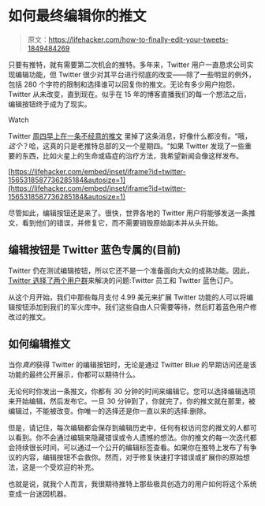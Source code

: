 # 如何最终编辑你的推文

> 原文：<https://lifehacker.com/how-to-finally-edit-your-tweets-1849484269>

只要有推特，就有需要第二次机会的推特。多年来，Twitter 用户一直恳求公司实现编辑功能，但 Twitter 很少对其平台进行彻底的改变——除了一些明显的例外，包括 280 个字符的限制和选择谁可以回复你的推文。无论有多少用户抱怨，Twitter 从未改变，直到现在。似乎在 15 年的博客直播我们的每一个想法之后，编辑按钮终于成为了现实。

Watch

Twitter [周四早上在一条不经意的推文](https://twitter.com/Twitter/status/1565318587736285184?ref_src=twsrc%5Etfw%7Ctwcamp%5Etweetembed%7Ctwterm%5E1565318587736285184%7Ctwgr%5E2376c6985f552b05ac3d8879279a850f34a26988%7Ctwcon%5Es1_c10&ref_url=https%3A%2F%2Fkinja.com%2Fembed%2Finset%2Fiframe%3Fautosize%3D1id%3Dtwitter-1565318587736285184) 里掉了这条消息，好像什么都没有。“哦，*这个*？哈，这真的只是老推特总部的又一个星期四。“如果 Twitter 发现了一些重要的东西，比如火星上的生命或癌症的治疗方法，我希望新闻会像这样发布。

 [https://lifehacker.com/embed/inset/iframe?id=twitter-1565318587736285184&autosize=1](https://lifehacker.com/embed/inset/iframe?id=twitter-1565318587736285184&autosize=1) 

尽管如此，编辑按钮还是来了。很快，世界各地的 Twitter 用户将能够发送一条推文，看到他们的错误，并修复它，而不需要销毁原始副本并从头开始。

## 编辑按钮是 Twitter 蓝色专属的(目前)

Twitter 仍在测试编辑按钮，所以它还不是一个准备面向大众的成熟功能。因此， [Twitter 选择了两个用户群](https://www.nytimes.com/2022/09/01/technology/twitter-edit-button.html?smid=tw-nytimes&smtyp=cur)来解决的问题:Twitter 员工和 Twitter 蓝色订户。

从这个月开始，我们中那些每月支付 4.99 美元来扩展 Twitter 功能的人可以将编辑按钮添加到我们的军火库中。我们这些自由人只需要等待，然后盯着蓝色用户修改过的推文。

## 如何编辑推文

当你*真的*获得 Twitter 的编辑按钮时，无论是通过 Twitter Blue 的早期访问还是该功能的最终公开展示，你都可以期待什么。

无论何时你发出一条推文，你都有 30 分钟的时间来编辑它。您可以选择编辑选项来开始编辑，然后发布它。一旦 30 分钟到了，你就完了。你的推文就在那里，被编辑过，不能被改变。你唯一的选择还是你一直以来的选择:删除。

但是，请记住，每次编辑都会保存到编辑历史中，任何有权访问您的推文的人都可以看到。你不会通过编辑来隐藏错误或令人遗憾的想法。你的推文的每一次迭代都会持续很长时间，可以通过一个公开的编辑标签查看。如果你在推特上发布了有争议的内容，编辑按钮不会救你。然而，对于修复快速打字错误或扩展你的原始想法，这是一个受欢迎的补充。

也就是说，就我个人而言，我很期待推特上那些极具创造力的用户如何将这个系统变成一台迷因机器。